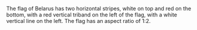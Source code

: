 The flag of Belarus has two horizontal stripes, white on top and red on the bottom, with a red vertical triband on the left of the flag, with a white vertical line on the left. The flag has an aspect ratio of 1:2.